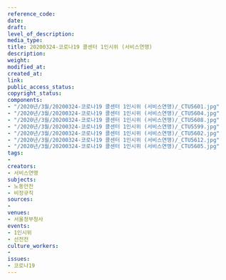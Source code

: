 ```yaml
---
reference_code: 
date: 
draft: 
level_of_description: 
media_type: 
title: 20200324-코로나19 콜센터 1인시위 (서비스연맹)
description: 
weight: 
modified_at: 
created_at: 
link: 
public_access_status: 
copyright_status: 
components:
- "/2020년/3월/20200324-코로나19 콜센터 1인시위 (서비스연맹)/_CTU5601.jpg"
- "/2020년/3월/20200324-코로나19 콜센터 1인시위 (서비스연맹)/_CTU5604.jpg"
- "/2020년/3월/20200324-코로나19 콜센터 1인시위 (서비스연맹)/_CTU5608.jpg"
- "/2020년/3월/20200324-코로나19 콜센터 1인시위 (서비스연맹)/_CTU5599.jpg"
- "/2020년/3월/20200324-코로나19 콜센터 1인시위 (서비스연맹)/_CTU5602.jpg"
- "/2020년/3월/20200324-코로나19 콜센터 1인시위 (서비스연맹)/_CTU5612.jpg"
- "/2020년/3월/20200324-코로나19 콜센터 1인시위 (서비스연맹)/_CTU5605.jpg"
tags:
- 
creators:
- 서비스연맹
subjects:
- 노동안전
- 비정규직
sources:
- 
venues:
- 서울정부청사
events:
- 1인시위
- 선전전
culture_workers:
- 
issues:
- 코로나19
---
```

